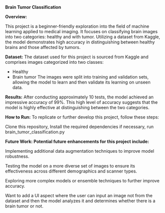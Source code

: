 **Brain Tumor Classification**

**Overview:**
	
 This project is a beginner-friendly exploration into the field of machine learning applied to medical imaging. It focuses on classifying brain images into two categories: healthy and with tumor. Utilizing a dataset from Kaggle, the model demonstrates high accuracy in distinguishing between healthy brains and those affected by tumors.


**Dataset:**
The dataset used for this project is sourced from Kaggle and comprises images categorized into two classes:

- Healthy
- Brain tumor
The images were split into training and validation sets, allowing the model to learn and then validate its learning on unseen data.


**Results:**
After conducting approximately 10 tests, the model achieved an impressive accuracy of 99%. This high level of accuracy suggests that the model is highly effective at distinguishing between the two categories.


**How to Run:**
To replicate or further develop this project, follow these steps:

Clone this repository,
Install the required dependencies if necessary,
run brain_tumor_classification.py 


**Future Work:
Potential future enhancements for this project include:**

Implementing additional data augmentation techniques to improve model robustness.

Testing the model on a more diverse set of images to ensure its effectiveness across different demographics and scanner types.

Exploring more complex models or ensemble techniques to further improve accuracy.

Want to add a UI aspect where the user can input an image not from the dataset and then the model analyzes it and determines whether there is a brain tumor or not. 
